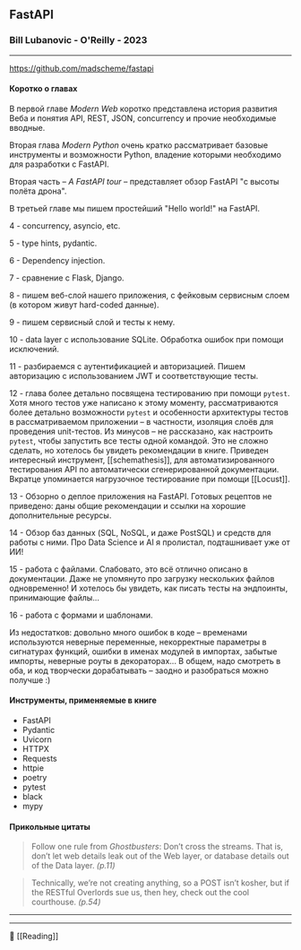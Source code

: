 ## FastAPI
### Bill Lubanovic - O'Reilly - 2023

----
https://github.com/madscheme/fastapi
#### Коротко о главах
В первой главе *Modern Web* коротко представлена история развития Веба и понятия API, REST, JSON, concurrency и прочие необходимые вводные.

Вторая глава *Modern Python* очень кратко рассматривает базовые инструменты и возможности Python, владение которыми необходимо для разработки с FastAPI.

Вторая часть – *A FastAPI tour* – представляет обзор FastAPI "с высоты полёта дрона".

В третьей главе мы пишем простейший "Hello world!" на FastAPI.

4 - concurrency, asyncio, etc.

5 - type hints, pydantic.

6 - Dependency injection.

7 - сравнение с Flask, Django.

8 - пишем веб-слой нашего приложения, с фейковым сервисным слоем (в котором живут hard-coded данные).

9 - пишем сервисный слой и тесты к нему.

10 - data layer с использование SQLite. Обработка ошибок при помощи исключений.

11 - разбираемся с аутентификацией и авторизацией. Пишем авторизацию с использованием JWT и соответствующие тесты.

12 - глава более детально посвящена тестированию при помощи `pytest`. Хотя много тестов уже написано к этому моменту, рассматриваются более детально возможности `pytest` и особенности архитектуры тестов в рассматриваемом приложении – в частности, изоляция слоёв для проведения unit-тестов. Из минусов – не рассказано, как настроить `pytest`, чтобы запустить все тесты одной командой. Это не сложно сделать, но хотелось бы увидеть рекомендации в книге. Приведен интересный инструмент, [[schemathesis]], для автоматизированного тестирования API по автоматически сгенерированной документации. Вкратце упоминается нагрузочное тестирование при помощи [[Locust]].

13 - Обзорно о деплое приложения на FastAPI. Готовых рецептов не приведено: даны общие рекомендации и ссылки на хорошие дополнительные ресурсы.

14 - Обзор баз данных (SQL, NoSQL, и даже PostSQL) и средств для работы с ними. Про Data Science и AI я пролистал, подташнивает уже от ИИ!

15 - работа с файлами. Слабовато, это всё отлично описано в документации. Даже не упомянуто про загрузку нескольких файлов одновременно! И хотелось бы увидеть, как писать тесты на эндпоинты, принимающие файлы...

16 - работа с формами и шаблонами.

Из недостатков: довольно много ошибок в коде – временами используются неверные переменные, некорректные параметры в сигнатурах функций, ошибки в именах модулей в импортах, забытые импорты, неверные роуты в декораторах... В общем, надо смотреть в оба, и код творчески дорабатывать – заодно и разобраться можно получше :)

#### Инструменты, применяемые в книге
- FastAPI
- Pydantic
- Uvicorn
- HTTPX
- Requests
- httpie
- poetry
- pytest
- black
- mypy

#### Прикольные цитаты
> Follow one rule from *Ghostbusters*: Don’t cross the streams. That is, don’t let web details leak out of the Web layer, or database details out of the Data layer. *(p.11)*

> Technically, we’re not creating anything, so a POST isn’t kosher, but if the RESTful Overlords sue us, then hey, check out the cool courthouse. *(p.54)*

----


----
📂 [[Reading]]